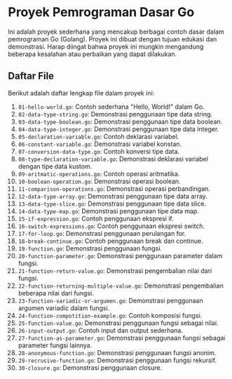 # Proyek Pemrograman Dasar Go

Ini adalah proyek sederhana yang mencakup berbagai contoh dasar dalam pemrograman Go (Golang). Proyek ini dibuat dengan tujuan edukasi dan demonstrasi. Harap diingat bahwa proyek ini mungkin mengandung beberapa kesalahan atau perbaikan yang dapat dilakukan.

## Daftar File

Berikut adalah daftar lengkap file dalam proyek ini:

1. `01-hello-world.go`: Contoh sederhana "Hello, World!" dalam Go.
2. `02-data-type-string.go`: Demonstrasi penggunaan tipe data string.
3. `03-data-type-boolean.go`: Demonstrasi penggunaan tipe data boolean.
4. `04-data-type-integer.go`: Demonstrasi penggunaan tipe data integer.
5. `05-declaration-variable.go`: Contoh deklarasi variabel.
6. `06-constant-variable.go`: Demonstrasi variabel konstan.
7. `07-conversion-data-type.go`: Contoh konversi tipe data.
8. `08-type-declaration-variable.go`: Demonstrasi deklarasi variabel dengan tipe data kustom.
9. `09-aritmatic-operations.go`: Contoh operasi aritmatika.
10. `10-boolean-operation.go`: Demonstrasi operasi boolean.
11. `11-comparison-operations.go`: Demonstrasi operasi perbandingan.
12. `12-data-type-array.go`: Demonstrasi penggunaan tipe data array.
13. `13-data-type-slice.go`: Demonstrasi penggunaan tipe data slice.
14. `14-data-type-map.go`: Demonstrasi penggunaan tipe data map.
15. `15-if-expression.go`: Contoh penggunaan ekspresi if.
16. `16-switch-expressions.go`: Contoh penggunaan ekspresi switch.
17. `17-for-loop.go`: Demonstrasi penggunaan perulangan for.
18. `18-break-continue.go`: Contoh penggunaan break dan continue.
19. `19-function.go`: Demonstrasi penggunaan fungsi.
20. `20-function-parameter.go`: Demonstrasi penggunaan parameter dalam fungsi.
21. `21-function-return-value.go`: Demonstrasi pengembalian nilai dari fungsi.
22. `22-function-returning-multiple-value.go`: Demonstrasi pengembalian beberapa nilai dari fungsi.
23. `23-function-variadic-or-argumen.go`: Demonstrasi penggunaan argumen variadic dalam fungsi.
24. `24-function-compotition-example.go`: Contoh komposisi fungsi.
25. `25-function-value.go`: Demonstrasi penggunaan fungsi sebagai nilai.
26. `26-input-output.go`: Contoh input dan output sederhana.
27. `27-function-as-parameter.go`: Demonstrasi penggunaan fungsi sebagai parameter fungsi lainnya.
28. `28-anonymous-function.go`: Demonstrasi penggunaan fungsi anonim.
29. `29-recrusive-function.go`: Demonstrasi penggunaan fungsi rekursif.
30. `30-closure.go`: Demonstrasi penggunaan closure.

